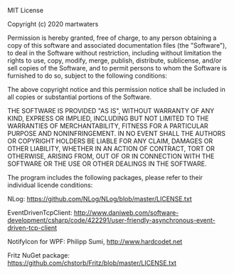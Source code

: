 MIT License

Copyright (c) 2020 martwaters

Permission is hereby granted, free of charge, to any person obtaining a copy
of this software and associated documentation files (the "Software"), to deal
in the Software without restriction, including without limitation the rights
to use, copy, modify, merge, publish, distribute, sublicense, and/or sell
copies of the Software, and to permit persons to whom the Software is
furnished to do so, subject to the following conditions:

The above copyright notice and this permission notice shall be included in all
copies or substantial portions of the Software.

THE SOFTWARE IS PROVIDED "AS IS", WITHOUT WARRANTY OF ANY KIND, EXPRESS OR
IMPLIED, INCLUDING BUT NOT LIMITED TO THE WARRANTIES OF MERCHANTABILITY,
FITNESS FOR A PARTICULAR PURPOSE AND NONINFRINGEMENT. IN NO EVENT SHALL THE
AUTHORS OR COPYRIGHT HOLDERS BE LIABLE FOR ANY CLAIM, DAMAGES OR OTHER
LIABILITY, WHETHER IN AN ACTION OF CONTRACT, TORT OR OTHERWISE, ARISING FROM,
OUT OF OR IN CONNECTION WITH THE SOFTWARE OR THE USE OR OTHER DEALINGS IN THE
SOFTWARE.

The program includes the following packages, please refer to their individual licende conditions:

NLog: https://github.com/NLog/NLog/blob/master/LICENSE.txt

EventDrivenTcpClient: http://www.daniweb.com/software-development/csharp/code/422291/user-friendly-asynchronous-event-driven-tcp-client

NotifyIcon for WPF: Philipp Sumi,  http://www.hardcodet.net

Fritz NuGet package: https://github.com/chstorb/Fritz/blob/master/LICENSE.txt
